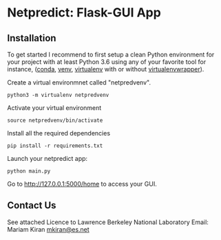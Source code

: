 # Netpredict: Flask-GUI App



## Installation

 To get started I recommend to first setup a clean Python environment for your project with at least Python 3.6 using any of your favorite tool for instance, ([conda](https://docs.conda.io/projects/conda/en/latest/user-guide/tasks/manage-environments.html "conda-env"), [venv](https://docs.python.org/3/library/venv.html), [virtualenv](https://virtualenv.pypa.io/en/latest/) with or without [virtualenvwrapper](https://virtualenvwrapper.readthedocs.io/en/latest/)).

Create a virtual environmnet called "netpredvenv". 

    python3 -m virtualenv netpredvenv

Activate your virtual environment

    source netpredvenv/bin/activate

Install all the required dependencies

    pip install -r requirements.txt

Launch your netpredict app:

    python main.py

 
Go to http://127.0.0.1:5000/home to access your GUI.



## Contact Us
See attached Licence to Lawrence Berkeley National Laboratory
Email: Mariam Kiran <mkiran@es.net>
